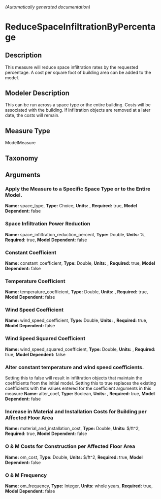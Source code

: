 

###### (Automatically generated documentation)

# ReduceSpaceInfiltrationByPercentage

## Description
This measure will reduce space infiltration rates by the requested percentage. A cost per square foot of building area can be added to the model.

## Modeler Description
This can be run across a space type or the entire building. Costs will be associated with the building. If infiltration objects are removed at a later date, the costs will remain.

## Measure Type
ModelMeasure

## Taxonomy


## Arguments


### Apply the Measure to a Specific Space Type or to the Entire Model.

**Name:** space_type,
**Type:** Choice,
**Units:** ,
**Required:** true,
**Model Dependent:** false

### Space Infiltration Power Reduction

**Name:** space_infiltration_reduction_percent,
**Type:** Double,
**Units:** %,
**Required:** true,
**Model Dependent:** false

### Constant Coefficient

**Name:** constant_coefficient,
**Type:** Double,
**Units:** ,
**Required:** true,
**Model Dependent:** false

### Temperature Coefficient

**Name:** temperature_coefficient,
**Type:** Double,
**Units:** ,
**Required:** true,
**Model Dependent:** false

### Wind Speed Coefficient

**Name:** wind_speed_coefficient,
**Type:** Double,
**Units:** ,
**Required:** true,
**Model Dependent:** false

### Wind Speed Squared Coefficient

**Name:** wind_speed_squared_coefficient,
**Type:** Double,
**Units:** ,
**Required:** true,
**Model Dependent:** false

### Alter constant temperature and wind speed coefficients.
Setting this to false will result in infiltration objects that maintain the coefficients from the initial model. Setting this to true replaces the existing coefficients with the values entered for the coefficient arguments in this measure
**Name:** alter_coef,
**Type:** Boolean,
**Units:** ,
**Required:** true,
**Model Dependent:** false

### Increase in Material and Installation Costs for Building per Affected Floor Area

**Name:** material_and_installation_cost,
**Type:** Double,
**Units:** $/ft^2,
**Required:** true,
**Model Dependent:** false

### O & M Costs for Construction per Affected Floor Area

**Name:** om_cost,
**Type:** Double,
**Units:** $/ft^2,
**Required:** true,
**Model Dependent:** false

### O & M Frequency

**Name:** om_frequency,
**Type:** Integer,
**Units:** whole years,
**Required:** true,
**Model Dependent:** false




